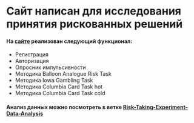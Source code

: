 <h1>Сайт написан для исследования принятия рискованных решений</h1>
<h4>На <a href='https://lemansash.pythonanywhere.com/'>сайте</a> реализован следующий функционал:</h4>
<ul>
  <li>Регистрация</li>
  <li>Авторизация</li>
  <li>Опросник импульсивности</li>
  <li>Методика Balloon Analogue Risk Task</li>
  <li>Методика Iowa Gambling Task</li>
  <li>Методика Columbia Card Task hot</li>
  <li>Методика Columbia Card Task cold</li>
</ul>
<h4>Анализ данных можно посмотреть в ветке <a href='https://github.com/LemanSash/Risk-Taking-Experiment-Data-Analysis'>Risk-Taking-Experiment-Data-Analysis</a></h4>
